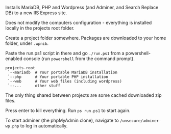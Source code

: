 Installs MariaDB, PHP and Wordpress (and Adminer, and Search Replace DB) to a new IIS Express site.

Does not modify the computers configuration - everything is installed locally in the projects root folder.

Create a project folder somewhere. Packages are downloaded to your home folder, under `.wpnib`.

Paste the run.ps1 script in there and go `./run.ps1` from a powershell-enabled console (run `powershell` from the command prompt).

    projects-root
     `--mariadb  # Your portable MariaDB installation
     `--php      # Your portable PHP installation
     `--web      # Your web files (including wordpress)
     `--...      other stuff

The only thing shared between projects are some cached downloaded zip files.

Press enter to kill everything. Run `ps run.ps1` to start again.

To start adminer (the phpMyAdmin clone), navigate to `/unsecure/adminer-wp.php` to log in automatically.
